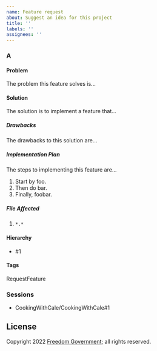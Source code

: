 ```yaml
---
name: Feature request
about: Suggest an idea for this project
title: ''
labels: ''
assignees: ''
---
```


### A

#### Problem

The problem this feature solves is...

#### Solution

The solution is to implement a feature that...

##### Drawbacks

The drawbacks to this solution are...

##### Implementation Plan

The steps to implementing this feature are...

1. Start by foo.
1. Then do bar.
1. Finally, foobar.

##### File Affected

1. `*.*`

#### Hierarchy

* #1

#### Tags

RequestFeature

### Sessions

* CookingWithCale/CookingWithCale#1

## License

Copyright 2022 [Freedom Government](https://github.com/FreedomGovernment); all rights reserved.
